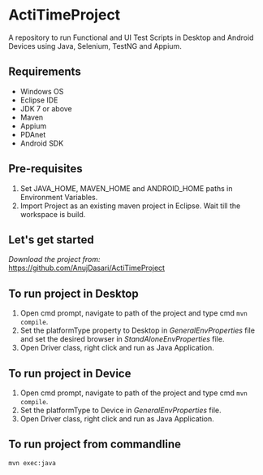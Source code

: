 # ActiTimeProject
A repository to run Functional and UI Test Scripts in Desktop and Android Devices using Java, Selenium, TestNG and Appium.

## Requirements
* Windows OS  
* Eclipse IDE  
* JDK 7 or above  
* Maven  
* Appium  
* PDAnet 
* Android SDK

## Pre-requisites
1. Set JAVA_HOME, MAVEN_HOME and ANDROID_HOME paths in Environment Variables.
2. Import Project as an existing maven project in Eclipse. Wait till the workspace is build.

## Let's get started
*Download the project from:*  
https://github.com/AnujDasari/ActiTimeProject

## To run project in Desktop
1. Open cmd prompt, navigate to path of the project and type cmd `mvn compile`.
2. Set the platformType property to Desktop in *GeneralEnvProperties* file and set the desired browser in *StandAloneEnvProperties* file.
3. Open Driver class, right click and run as Java Application.

## To run project in Device
1. Open cmd prompt, navigate to path of the project and type cmd `mvn compile`.
2. Set the platformType to Device in *GeneralEnvProperties* file.
3. Open Driver class, right click and run as Java Application.

## To run project from commandline
`mvn exec:java`
